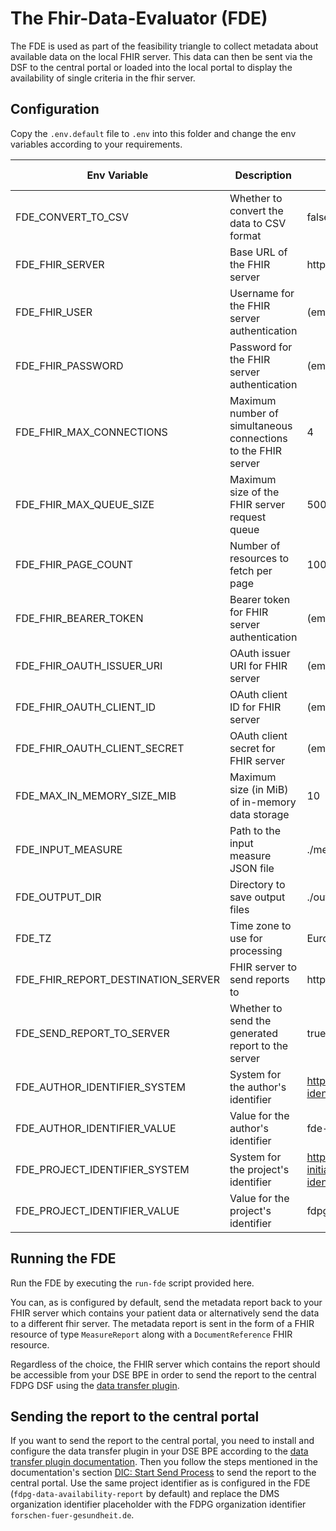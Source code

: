 # The Fhir-Data-Evaluator (FDE)

The FDE is used as part of the feasibility triangle to collect metadata about available data on the local FHIR server.
This data can then be sent via the DSF to the central portal or loaded into the local portal to display the availability
of single criteria in the fhir server.

## Configuration

Copy the `.env.default` file to `.env` into this folder and change the env variables according to your requirements.

| Env Variable                                    | Description                                                                                          | Default                                       | Possible Values                                 |
|-------------------------------------------------|------------------------------------------------------------------------------------------------------|-----------------------------------------------|-------------------------------------------------|
| FDE_CONVERT_TO_CSV                              | Whether to convert the data to CSV format                                                            | false                                         | true, false                                     |
| FDE_FHIR_SERVER                                 | Base URL of the FHIR server                                                                          | http://localhost:8080/fhir                    | URL                                             |
| FDE_FHIR_USER                                   | Username for the FHIR server authentication                                                          | (empty)                                       | String                                          |
| FDE_FHIR_PASSWORD                               | Password for the FHIR server authentication                                                          | (empty)                                       | String                                          |
| FDE_FHIR_MAX_CONNECTIONS                        | Maximum number of simultaneous connections to the FHIR server                                        | 4                                             | Integer                                         |
| FDE_FHIR_MAX_QUEUE_SIZE                         | Maximum size of the FHIR server request queue                                                        | 500                                           | Integer                                         |
| FDE_FHIR_PAGE_COUNT                             | Number of resources to fetch per page                                                                | 1000                                          | Integer                                         |
| FDE_FHIR_BEARER_TOKEN                           | Bearer token for FHIR server authentication                                                          | (empty)                                       | String                                          |
| FDE_FHIR_OAUTH_ISSUER_URI                       | OAuth issuer URI for FHIR server                                                                     | (empty)                                       | URL                                             |
| FDE_FHIR_OAUTH_CLIENT_ID                        | OAuth client ID for FHIR server                                                                      | (empty)                                       | String                                          |
| FDE_FHIR_OAUTH_CLIENT_SECRET                    | OAuth client secret for FHIR server                                                                  | (empty)                                       | String                                          |
| FDE_MAX_IN_MEMORY_SIZE_MIB                      | Maximum size (in MiB) of in-memory data storage                                                      | 10                                            | Integer                                         |
| FDE_INPUT_MEASURE                               | Path to the input measure JSON file                                                                  | ./measure/kds-measure.json                    | File path                                       |
| FDE_OUTPUT_DIR                                  | Directory to save output files                                                                       | ./output                                      | Directory path                                  |
| FDE_TZ                                          | Time zone to use for processing                                                                      | Europe/Berlin                                 | Time zone                                       |
| FDE_FHIR_REPORT_DESTINATION_SERVER              | FHIR server to send reports to                                                                       | http://localhost:8080/fhir                    | URL                                             |
| FDE_SEND_REPORT_TO_SERVER                       | Whether to send the generated report to the server                                                   | true                                          | true, false                                     |
| FDE_AUTHOR_IDENTIFIER_SYSTEM                    | System for the author's identifier                                                                   | http://dsf.dev/sid/organization-identifier    | URL                                             |
| FDE_AUTHOR_IDENTIFIER_VALUE                     | Value for the author's identifier                                                                    | fde-dic                                       | String                                          |
| FDE_PROJECT_IDENTIFIER_SYSTEM                   | System for the project's identifier                                                                  | http://medizininformatik-initiative.de/sid/project-identifier | URL                             |
| FDE_PROJECT_IDENTIFIER_VALUE                    | Value for the project's identifier                                                                   | fdpg-data-availability-report                 | String                                          |

## Running the FDE

Run the FDE by executing the `run-fde` script provided here.

You can, as is configured by default, send the metadata report back to your FHIR server which contains your patient data
or alternatively send the data to a different fhir server. The metadata report is sent in the form of a FHIR resource of
type `MeasureReport` along with a `DocumentReference` FHIR resource.

Regardless of the choice, the FHIR server which contains the report should be accessible from your DSE BPE in order to 
send the report to the central FDPG DSF using the [data transfer plugin][data-transfer].

## Sending the report to the central portal

If you want to send the report to the central portal, you need to install and configure the data transfer plugin in your
DSE BPE according to the [data transfer plugin documentation][data-transfer-doc]. Then you follow the steps mentioned in
the documentation's section [DIC: Start Send Process][start-send-process] to send the report to the central portal. Use
the same project identifier as is configured in the FDE (`fdpg-data-availability-report` by default) and replace the DMS
organization identifier placeholder with the FDPG organization identifier `forschen-fuer-gesundheit.de`.


[data-transfer]:  https://github.com/medizininformatik-initiative/mii-process-data-transfer
[data-transfer-doc]:  https://github.com/medizininformatik-initiative/mii-process-data-transfer/wiki
[start-send-process]: https://github.com/medizininformatik-initiative/mii-process-data-transfer/wiki/Process-Data-Transfer-Start-v1.0.x.x#dic-start-send-process

